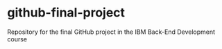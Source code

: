 # github-final-project
Repository for the final GitHub project in the IBM Back-End Development course
